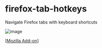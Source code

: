 # firefox-tab-hotkeys
Navigate Firefox tabs with keyboard shortcuts

![image](https://user-images.githubusercontent.com/1143226/120928524-6bf2d000-c6fe-11eb-9f7f-f728a7cc7552.png)

[[Mozilla Add-on](https://addons.mozilla.org/en-US/firefox/addon/tabs-hotkeys/)]
